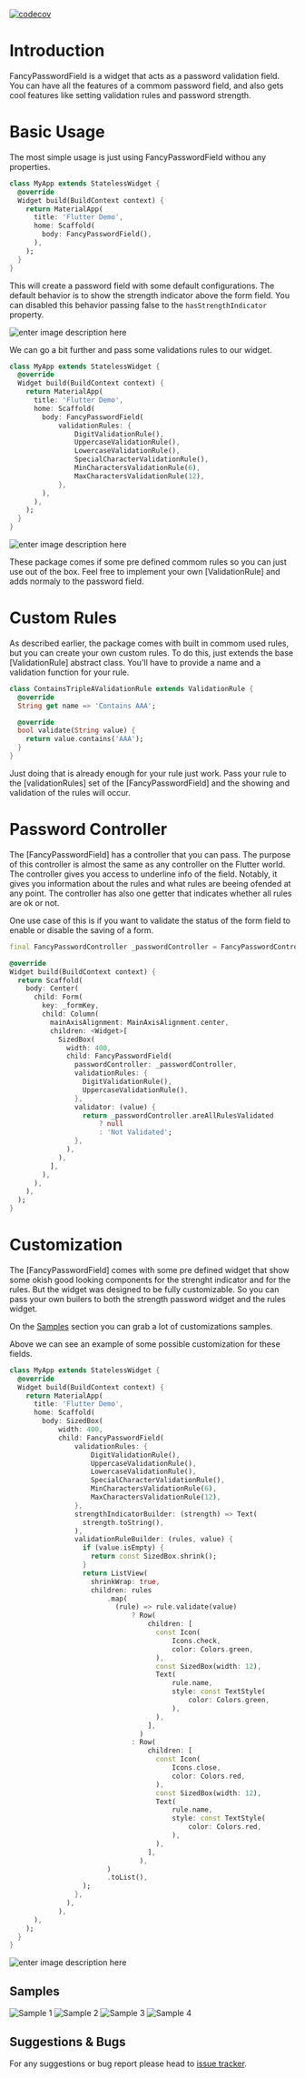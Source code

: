 [![codecov](https://codecov.io/gh/rodrigobastosv/fancy_password_field/branch/main/graph/badge.svg?token=ts734vMC5z)](https://codecov.io/gh/rodrigobastosv/fancy_password_field)

#  Introduction

FancyPasswordField is a widget that acts as a password validation field. You can have all the features of a commom password field, and also gets cool features like setting validation rules and password strength.

# Basic Usage

The most simple usage is just using FancyPasswordField withou any properties.

```dart
class MyApp extends StatelessWidget {
  @override
  Widget build(BuildContext context) {
    return MaterialApp(
      title: 'Flutter Demo',
      home: Scaffold(
        body: FancyPasswordField(),
      ),
    );
  }
}
```

This will create a password field with some default configurations. The default behavior is to show the strength indicator
above the form field. You can disabled this behavior passing false to the `hasStrengthIndicator` property.

![enter image description here](https://i.giphy.com/media/2eHU0w7uUtPqSUhSj0/giphy.webp)

We can go a bit further and pass some validations rules to our widget.

```dart
class MyApp extends StatelessWidget {
  @override
  Widget build(BuildContext context) {
    return MaterialApp(
      title: 'Flutter Demo',
      home: Scaffold(
        body: FancyPasswordField(
            validationRules: {
                DigitValidationRule(),
                UppercaseValidationRule(),
                LowercaseValidationRule(),
                SpecialCharacterValidationRule(),
                MinCharactersValidationRule(6),
                MaxCharactersValidationRule(12),
            },
        ),
      ),
    );
  }
}
```

![enter image description here](https://i.giphy.com/media/Fk2MM3oN114FevAx8C/giphy.webp)

These package comes if some pre defined commom rules so you can just use out of the box. Feel free to implement your own [ValidationRule] and adds normaly to the password field.

# Custom Rules
As described earlier, the package comes with built in commom used rules, but you can create your own custom rules. To do this, just extends the base [ValidationRule] abstract class. You'll have to provide a name and a validation function for your rule.

```dart
class ContainsTripleAValidationRule extends ValidationRule {
  @override
  String get name => 'Contains AAA';

  @override
  bool validate(String value) {
    return value.contains('AAA');
  }
}
```

Just doing that is already enough for your rule just work. Pass your rule to the [validationRules] set of the [FancyPasswordField] and the showing and validation of the rules will occur. 

# Password Controller
The [FancyPasswordField] has a controller that you can pass. The purpose of this controller is almost the same as any controller on the Flutter world. The controller gives you access to underline info of the field. Notably, it gives you information about the rules and what rules are beeing ofended at any point. The controller has also one getter that indicates whether all rules are ok or not.

One use case of this is if you want to validate the status of the form field to enable or disable the saving of a form.

```dart
final FancyPasswordController _passwordController = FancyPasswordController();

@override
Widget build(BuildContext context) {
  return Scaffold(
    body: Center(
      child: Form(
        key: _formKey,
        child: Column(
          mainAxisAlignment: MainAxisAlignment.center,
          children: <Widget>[
            SizedBox(
              width: 400,
              child: FancyPasswordField(
                passwordController: _passwordController,
                validationRules: {
                  DigitValidationRule(),
                  UppercaseValidationRule(),
                },
                validator: (value) {
                  return _passwordController.areAllRulesValidated
                      ? null
                      : 'Not Validated';
                },
              ),
            ),
          ],
        ),
      ),
    ),
  );
}
```

# Customization
The [FancyPasswordField] comes with some pre defined widget that show some okish good looking components for the strenght indicator
and for the rules. But the widget was designed to be fully customizable. So you can pass your own builers to both the
strength password widget and the rules widget. 

On the [Samples](#samples) section you can grab a lot of customizations samples.

Above we can see an example of some possible customization for these fields.

```dart
class MyApp extends StatelessWidget {
  @override
  Widget build(BuildContext context) {
    return MaterialApp(
      title: 'Flutter Demo',
      home: Scaffold(
        body: SizedBox(
            width: 400,
            child: FancyPasswordField(
                validationRules: {
                    DigitValidationRule(),
                    UppercaseValidationRule(),
                    LowercaseValidationRule(),
                    SpecialCharacterValidationRule(),
                    MinCharactersValidationRule(6),
                    MaxCharactersValidationRule(12),
                },
                strengthIndicatorBuilder: (strength) => Text(
                  strength.toString(),
                ),
                validationRuleBuilder: (rules, value) {
                  if (value.isEmpty) {
                    return const SizedBox.shrink();
                  }
                  return ListView(
                    shrinkWrap: true,
                    children: rules
                        .map(
                          (rule) => rule.validate(value)
                              ? Row(
                                  children: [
                                    const Icon(
                                        Icons.check,
                                        color: Colors.green,
                                    ),
                                    const SizedBox(width: 12),
                                    Text(
                                        rule.name,
                                        style: const TextStyle(
                                            color: Colors.green,
                                        ),
                                    ),
                                  ],
                                )
                              : Row(
                                  children: [
                                    const Icon(
                                        Icons.close,
                                        color: Colors.red,
                                    ),
                                    const SizedBox(width: 12),
                                    Text(
                                        rule.name,
                                        style: const TextStyle(
                                            color: Colors.red,
                                        ),
                                    ),
                                  ],
                                ),
                        )
                        .toList(),
                  );
                },
              ),
            ),
      ),
    );
  }
}
```

![enter image description here](https://i.giphy.com/media/RhyiZH8ksw7BUi4Qwi/giphy.webp)

## Samples
![Sample 1](https://i.ibb.co/60TfptX/sample1.png)
![Sample 2](https://i.ibb.co/R6jwZ7d/sample2.png)
![Sample 3](https://i.ibb.co/t45L0j7/sample3.png)
![Sample 4](https://i.ibb.co/DK6jy1y/sample4.png)

## Suggestions & Bugs

For any suggestions or bug report please head to [issue tracker][tracker].

[tracker]: https://github.com/rodrigobastosv/fancy_password_field/issues